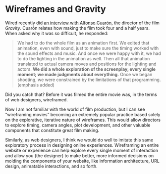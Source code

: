 # Wireframes and Gravity

Wired recently did [an interview with Alfonso Cuarón](http://www.wired.com/underwire/2013/10/center_of_gravity/), the director of the film *Gravity*. Cuarón relates how making the film took four and a half years. When asked why it was so difficult, he responded:

> We had to do the whole film as an animation first. We edited that animation, even with sound, just to make sure the timing worked with the sound effects and music. And once we were happy with it, we had to do the lighting in the animation as well. Then all that animation translated to actual camera moves and positions for the lighting and actors. **We did a whole exploration of the screenplay, every single moment; we made judgments about everything.** Once we began shooting, we were constrained by the limitations of that programming. (emphasis added)

Did you catch that? Before it was filmed the entire movie was, in the terms of web designers, wireframed.

Now I am not familiar with the world of film production, but I can see “wireframing movies” becoming an extremely popular practice based solely on the explorative, iterative nature of wireframes. This would allow directors to explore timing, camera angles, plot development, and other valuable components that constitute great film making.

Similarly, as web designers, I think we would do well to imitate this same exploratory process in designing online experiences. Wireframing an entire website or experience can help explore every single moment of interaction and allow you (the designer) to make better, more informed decisions on molding the components of your website, like information architecture, URL design, animatable interactions, and so forth.
